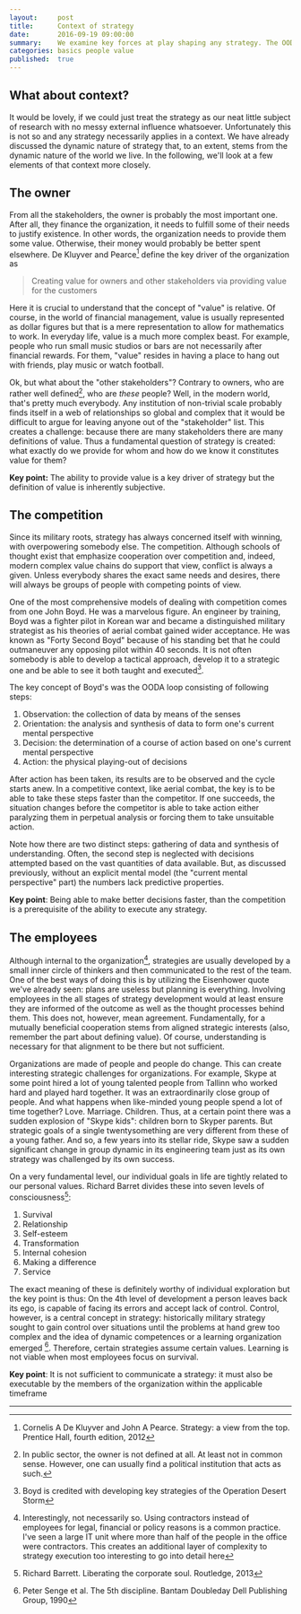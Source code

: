 ```yaml
---
layout:     post
title:      Context of strategy 
date:       2016-09-19 09:00:00
summary:    We examine key forces at play shaping any strategy. The OODA loop is introduced and a passing reference to seven levels of consciousness by Barrett is made. We also discuss the dynamics of people using Skype as an example.
categories: basics people value 
published:  true
---
```

## What about context?
It would be lovely, if we could just treat the strategy as our neat little subject of research with no messy external influence whatsoever. Unfortunately this is not so and any strategy necessarily applies in a context. We have already discussed the dynamic nature of strategy that, to an extent, stems from the dynamic nature of the world we live. In the following, we'll look at a few elements of that context more closely.

## The owner
From all the stakeholders, the owner is probably the most important one. After all, they finance the organization, it needs to fulfill some of their needs to justify existence. In other words, the organization needs to provide them some value. Otherwise, their money would probably be better spent elsewhere.  De Kluyver and Pearce[^1] define the key driver of the organization as  
<blockquote>
  <p>
	Creating value for owners and other stakeholders via providing value for the customers
  </p>
</blockquote>

Here it is crucial to understand that the concept of "value" is relative. Of course, in the world of financial management, value is usually represented as  dollar figures but that is a mere representation to allow for mathematics to work. In everyday life, value is a much more complex beast. For example, people who run small music studios or bars are not necessarily after financial rewards. For them, "value" resides in having a place to hang out with friends, play music or watch football. 

Ok, but what about the "other stakeholders"? Contrary to owners, who are rather well defined[^2], who are _these_ people? Well, in the modern world, that's pretty much everybody. Any institution of non-trivial scale probably finds itself in a web of relationships so global and complex that it would be difficult to argue for leaving anyone out of the "stakeholder" list. This creates a challenge: because there are many stakeholders there are many definitions of value. Thus a fundamental question of strategy is created: what exactly do we provide for whom and how do we know it constitutes value for them?

__Key point:__ The ability to provide value is a key driver of strategy but the definition of value is inherently subjective.
 
## The competition
Since its military roots, strategy has always concerned itself with winning, with overpowering somebody else. The competition. Although schools of thought exist that emphasize cooperation over competition and, indeed, modern complex value chains do support that view, conflict is always a given. Unless everybody shares the exact same needs and desires, there will always be groups of people with competing points of view. 

One of the most comprehensive models of dealing with competition comes from one John Boyd. He was a marvelous figure. An engineer by training, Boyd was a fighter pilot in Korean war and became a distinguished military strategist as his theories of aerial combat gained wider acceptance. He was known as "Forty Second Boyd" because of his standing bet that he could outmaneuver any opposing pilot within 40 seconds. It is not often somebody is able to develop a tactical approach, develop it to a strategic one and be able to see it both taught and executed[^3].

The key concept of Boyd's was the OODA loop consisting of following steps:
 1. Observation: the collection of data by means of the senses
 1. Orientation: the analysis and synthesis of data to form one's current mental perspective
 1. Decision: the determination of a course of action based on one's current mental perspective
 1. Action: the physical playing-out of decisions

After action has been taken, its results are to be observed and the cycle starts anew. In a competitive context, like aerial combat, the key is to be able to take these steps faster than the competitor. If one succeeds, the situation changes before the competitor is able to take action either paralyzing them in perpetual analysis or forcing them to take unsuitable action. 

Note how there are two distinct steps: gathering of data and synthesis of understanding. Often, the second step is neglected with decisions attempted based on the vast quantities of data available. But, as discussed previously, without an explicit mental model (the "current mental perspective" part) the numbers lack predictive properties.    

__Key point__: Being able to make better decisions faster, than the competition is a prerequisite of the ability to execute any strategy.

## The employees
Although internal to the organization[^4], strategies are usually developed by a small inner circle of thinkers and then communicated to the rest of the team. One of the best ways of doing this is by utilizing the Eisenhower quote we've already seen: plans are useless but planning is everything. Involving employees in the all stages of strategy development would at least ensure they are informed of the outcome as well as the thought processes behind them. This does not, however, mean agreement. Fundamentally, for a mutually beneficial cooperation stems from aligned strategic interests (also, remember the part about defining value). Of course, understanding is necessary for that alignment to be there but not sufficient. 

Organizations are made of people and people do change. This can create interesting strategic challenges for organizations. For example, Skype at some point hired a lot of young talented people from Tallinn who worked hard and played hard together. It was an extraordinarily close group of people. And what happens when like-minded young people spend a lot of time together? Love. Marriage. Children. Thus, at a certain point there was a sudden explosion of "Skype kids": children born to Skyper parents. But strategic goals of a single twentysomething are very different from these of a young father. And so, a few years into its stellar ride,  Skype saw a sudden significant change in group dynamic in its engineering team just as its own strategy was challenged by its own success. 

On a very fundamental level, our individual goals in life are tightly related to our personal values. Richard Barret divides these into seven levels of consciousness[^5]:

 1. Survival
 1. Relationship
 1. Self-esteem
 1. Transformation
 1. Internal cohesion
 1. Making a difference
 1. Service

The exact meaning of these is definitely worthy of individual exploration but the key point is thus: On the 4th level of development a person leaves back its ego, is capable of facing its errors and accept lack of control. Control, however, is a central concept in strategy: historically military strategy sought to gain control over situations until the problems at hand grew too complex and the idea of dynamic competences or a learning organization emerged [^6]. Therefore, certain strategies assume certain values. Learning is not viable when most employees focus on survival. 

__Key point__: It is not sufficient to communicate a strategy: it must also be executable by  the members of the organization within the applicable timeframe

---
[^1]: Cornelis A De Kluyver and John A Pearce. Strategy: a view from the top. Prentice Hall, fourth edition, 2012
[^2]: In public sector, the owner is not defined at all. At least not in common sense. However, one can usually find a political institution that acts as such.  
[^3]: Boyd is credited with developing key strategies of the Operation Desert Storm
[^4]: Interestingly, not necessarily so. Using contractors instead of employees for legal, financial or policy reasons is a common practice. I've seen a large IT unit where more than half of the people in the office were contractors. This creates an additional layer of complexity to strategy execution too interesting to go into detail here
[^5]: Richard Barrett. Liberating the corporate soul. Routledge, 2013
[^6]: Peter Senge et al. The 5th discipline. Bantam Doubleday Dell Publishing Group, 1990
